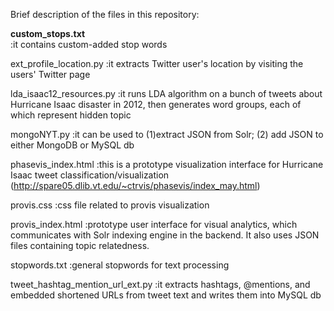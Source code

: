 Brief description of the files in this repository:

<strong>custom_stops.txt</strong>
 <br>:it contains custom-added stop words

ext_profile_location.py
 :it extracts Twitter user's location by visiting 
  the users' Twitter page

lda_isaac12_resources.py
 :it runs LDA algorithm on a bunch of tweets about
  Hurricane Isaac disaster in 2012, then generates
  word groups, each of which represent hidden topic

mongoNYT.py
 :it can be used to (1)extract JSON from Solr;
  (2) add JSON to either MongoDB or MySQL db

phasevis_index.html
 :this is a prototype visualization interface for
  Hurricane Isaac tweet classification/visualization
  (http://spare05.dlib.vt.edu/~ctrvis/phasevis/index_may.html)

provis.css
 :css file related to provis visualization

provis_index.html
 :prototype user interface for visual analytics, which 
  communicates with Solr indexing engine in the backend.
  It also uses JSON files containing topic relatedness.

stopwords.txt
 :general stopwords for text processing

tweet_hashtag_mention_url_ext.py
 :it extracts hashtags, @mentions, and embedded shortened
  URLs from tweet text and writes them into MySQL db
